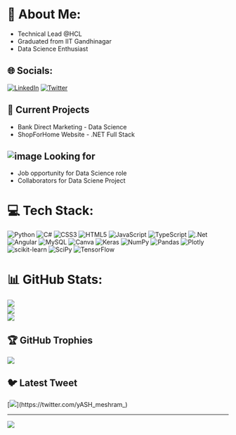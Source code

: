 <!-- ## My Github stats
![GitHub stats](https://github-readme-stats.vercel.app/api?username=yash-meshram&show_icons=true&theme=dark)

[![Top Langs](https://github-readme-stats.vercel.app/api/top-langs/?username=yash-meshram&show_icons=true&theme=dark)](https://github.com/yash-meshram/github-readme-stats) -->


# 💫 About Me:
* Technical Lead @HCL
* Graduated from IIT Gandhinagar
* Data Science Enthusiast

## 🌐 Socials:
[![LinkedIn](https://img.shields.io/badge/LinkedIn-%230077B5.svg?logo=linkedin&logoColor=white)](https://linkedin.com/in/https://www.linkedin.com/in/yash-meshram-762357179) [![Twitter](https://img.shields.io/badge/Twitter-%231DA1F2.svg?logo=Twitter&logoColor=white)](https://twitter.com/yASH_meshram_) 

## 💫 Current Projects
* Bank Direct Marketing - Data Science
* ShopForHome Website - .NET Full Stack

## ![image](https://user-images.githubusercontent.com/64315038/228434884-c0185b9d-d4da-40ba-bcac-795d07929475.png) Looking for
* Job opportunity for Data Science role
* Collaborators for Data Sciene Project

# 💻 Tech Stack:
![Python](https://img.shields.io/badge/python-3670A0?style=for-the-badge&logo=python&logoColor=ffdd54) ![C#](https://img.shields.io/badge/c%23-%23239120.svg?style=for-the-badge&logo=c-sharp&logoColor=white) ![CSS3](https://img.shields.io/badge/css3-%231572B6.svg?style=for-the-badge&logo=css3&logoColor=white) ![HTML5](https://img.shields.io/badge/html5-%23E34F26.svg?style=for-the-badge&logo=html5&logoColor=white) ![JavaScript](https://img.shields.io/badge/javascript-%23323330.svg?style=for-the-badge&logo=javascript&logoColor=%23F7DF1E) ![TypeScript](https://img.shields.io/badge/typescript-%23007ACC.svg?style=for-the-badge&logo=typescript&logoColor=white) ![.Net](https://img.shields.io/badge/.NET-5C2D91?style=for-the-badge&logo=.net&logoColor=white) ![Angular](https://img.shields.io/badge/angular-%23DD0031.svg?style=for-the-badge&logo=angular&logoColor=white) ![MySQL](https://img.shields.io/badge/mysql-%2300f.svg?style=for-the-badge&logo=mysql&logoColor=white) ![Canva](https://img.shields.io/badge/Canva-%2300C4CC.svg?style=for-the-badge&logo=Canva&logoColor=white) ![Keras](https://img.shields.io/badge/Keras-%23D00000.svg?style=for-the-badge&logo=Keras&logoColor=white) ![NumPy](https://img.shields.io/badge/numpy-%23013243.svg?style=for-the-badge&logo=numpy&logoColor=white) ![Pandas](https://img.shields.io/badge/pandas-%23150458.svg?style=for-the-badge&logo=pandas&logoColor=white) ![Plotly](https://img.shields.io/badge/Plotly-%233F4F75.svg?style=for-the-badge&logo=plotly&logoColor=white) ![scikit-learn](https://img.shields.io/badge/scikit--learn-%23F7931E.svg?style=for-the-badge&logo=scikit-learn&logoColor=white) ![SciPy](https://img.shields.io/badge/SciPy-%230C55A5.svg?style=for-the-badge&logo=scipy&logoColor=%white) ![TensorFlow](https://img.shields.io/badge/TensorFlow-%23FF6F00.svg?style=for-the-badge&logo=TensorFlow&logoColor=white)
# 📊 GitHub Stats:
![](https://github-readme-stats.vercel.app/api?username=yash-meshram&theme=dark&hide_border=false&include_all_commits=false&count_private=false)<br/>
![](https://github-readme-streak-stats.herokuapp.com/?user=yash-meshram&theme=dark&hide_border=false)<br/>
![](https://github-readme-stats.vercel.app/api/top-langs/?username=yash-meshram&theme=dark&hide_border=false&include_all_commits=false&count_private=false&layout=compact)

## 🏆 GitHub Trophies
![](https://github-profile-trophy.vercel.app/?username=yash-meshram&theme=radical&no-frame=false&no-bg=true&margin-w=4)

## 🐦 Latest Tweet
[![](https://gtce.itsvg.in/api?username=yASH_meshram_)](https://twitter.com/yASH_meshram_)

---
[![](https://visitcount.itsvg.in/api?id=yash-meshram&icon=0&color=0)]()
